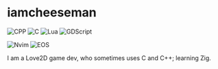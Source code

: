 # iamcheeseman

<img alt="CPP" src="https://img.shields.io/badge/CPP-1464A3?style=flate&logo=cplusplus&logoColor=white"/> <img alt="C" src="https://img.shields.io/badge/C-3949AA?style=flate&logo=C&logoColor=white"/> <img alt="Lua" src="https://img.shields.io/badge/Lua-2C2D72?style=flate&logo=lua&logoColor=white"/> <img alt="GDScript" src="https://img.shields.io/badge/GDScript-478CBF?style=flat&logo=GodotEngine&logoColor=white"/>

<img alt="Nvim" src="https://img.shields.io/badge/Neovim-00b952?style=flat&logo=neovim&logoColor=white"/> <img alt="EOS" src="https://img.shields.io/badge/Endeavour_OS-6f36a8?style=flat&logo=endeavouros&logoColor=white"/>


I am a Love2D game dev, who sometimes uses C and C++; learning Zig.

